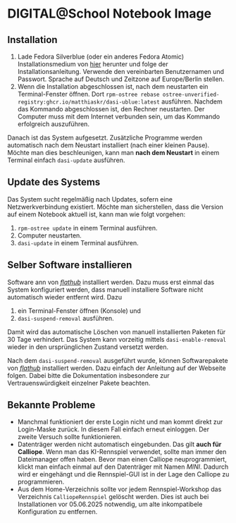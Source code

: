 # DIGITAL@School Notebook Image

## Installation

1. Lade Fedora Silverblue (oder ein anderes Fedora Atomic) Installationsmedium von [hier](https://getfedora.org) herunter und folge der Installationsanleitung.
   Verwende den vereinbarten Benutzernamen und Passwort.
   Sprache auf Deutsch und Zeitzone auf Europe/Berlin stellen.
2. Wenn die Installation abgeschlossen ist, nach dem neustarten ein Terminal-Fenster öffnen.
   Dort `rpm-ostree rebase ostree-unverified-registry:ghcr.io/matthiaskr/dasi-ublue:latest` ausführen.
   Nachdem das Kommando abgeschlossen ist, den Rechner neustarten.
   Der Computer muss mit dem Internet verbunden sein, um das Kommando erfolgreich auszuführen.

Danach ist das System aufgesetzt.
Zusätzliche Programme werden automatisch nach dem Neustart installiert (nach einer kleinen Pause).
Möchte man dies beschleunigen, kann man **nach dem Neustart** in einem Terminal einfach `dasi-update` ausführen.

## Update des Systems

Das System sucht regelmäßig nach Updates, sofern eine Netzwerkverbindung existiert.
Möchte man sicherstellen, dass die Version auf einem Notebook aktuell ist, kann man wie folgt vorgehen:

1. `rpm-ostree update` in einem Terminal ausführen.
2. Computer neustarten.
3. `dasi-update` in einem Terminal ausführen.

## Selber Software installieren

Software ann von [*flathub*](https://flathub.org) installiert werden.
Dazu muss erst einmal das System konfiguriert werden, dass manuell installiere
Software nicht automatisch wieder entfernt wird.
Dazu

1. ein Terminal-Fenster öffnen (Konsole) und
2. `dasi-suspend-removal` ausführen.

Damit wird das automatische Löschen von manuell installierten Paketen für 30 Tage verhindert.
Das System kann vorzeitig mittels `dasi-enable-removal` wieder in den ursprünglichen Zustand versetzt werden.

Nach dem `dasi-suspend-removal` ausgeführt wurde, können Softwarepakete von
[*flathub*](https://flathub.org) installiert werden.
Dazu einfach der Anleitung auf der Webseite folgen.
Dabei bitte die Dokumentation insbesondere zur Vertrauenswürdigkeit einzelner Pakete beachten.

## Bekannte Probleme

* Manchmal funktioniert der erste Login nicht und man kommt direkt zur Login-Maske zurück.
  In diesem Fall einfach erneut einloggen.
  Der zweite Versuch sollte funktionieren.
* Datenträger werden nicht automatisch eingebunden.
  Das gilt **auch für Calliope**.
  Wenn man das KI-Rennspiel verwendet, sollte man immer den Dateimanager offen haben.
  Bevor man einen Calliope neuprogrammiert, klickt man einfach einmal auf den Datenträger mit Namen *MINI*.
  Dadurch wird er eingehängt und die Rennspiel-GUI ist in der Lage den Calliope zu programmieren.
* Aus dem Home-Verzeichnis sollte vor jedem Rennspiel-Workshop das Verzeichnis
  `CalliopeRennspiel` gelöscht werden.  Dies ist auch bei Installationen vor
  05.06.2025 notwendig, um alte inkompatibele Konfiguration zu entfernen.
